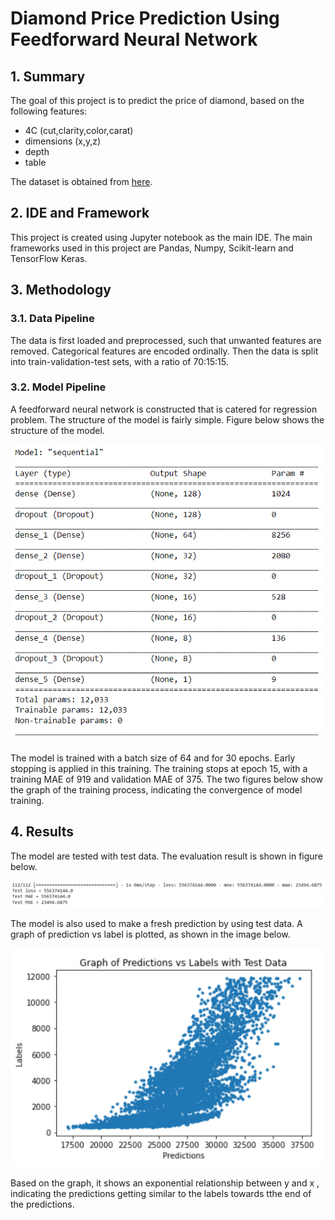 # Diamond Price Prediction Using Feedforward Neural Network
## 1. Summary
The goal of this project is to predict the price of diamond, based on the following features:
- 4C (cut,clarity,color,carat)
- dimensions (x,y,z)
- depth
- table

The dataset is obtained from [here](https://www.kaggle.com/datasets/shivam2503/diamonds).

## 2. IDE and Framework
This project is created using Jupyter notebook as the main IDE. The main frameworks used in this project are Pandas, Numpy, Scikit-learn and TensorFlow Keras.

## 3. Methodology
### 3.1. Data Pipeline
The data is first loaded and preprocessed, such that unwanted features are removed. Categorical features are encoded ordinally. Then the data is split into train-validation-test sets, with a ratio of 70:15:15.

### 3.2. Model Pipeline
A feedforward neural network is constructed that is catered for regression problem. The structure of the model is fairly simple. Figure below shows the structure of the model.

![Model](img/model.PNG)

The model is trained with a batch size of 64 and for 30 epochs. Early stopping is applied in this training. The training stops at epoch 15, with a training MAE of 919 and validation MAE of 375. The two figures below show the graph of the training process, indicating the convergence of model training.


## 4. Results
The model are tested with test data. The evaluation result is shown in figure below.

![Test Result](img/TestResult.PNG)

The model is also used to make a fresh prediction by using test data. A graph of prediction vs label is plotted, as shown in the image below.

![Graph Result](img/result.PNG)

Based on the graph, it shows an exponential relationship between y and x , indicating the predictions getting similar to the labels towards tthe end of the predictions.
